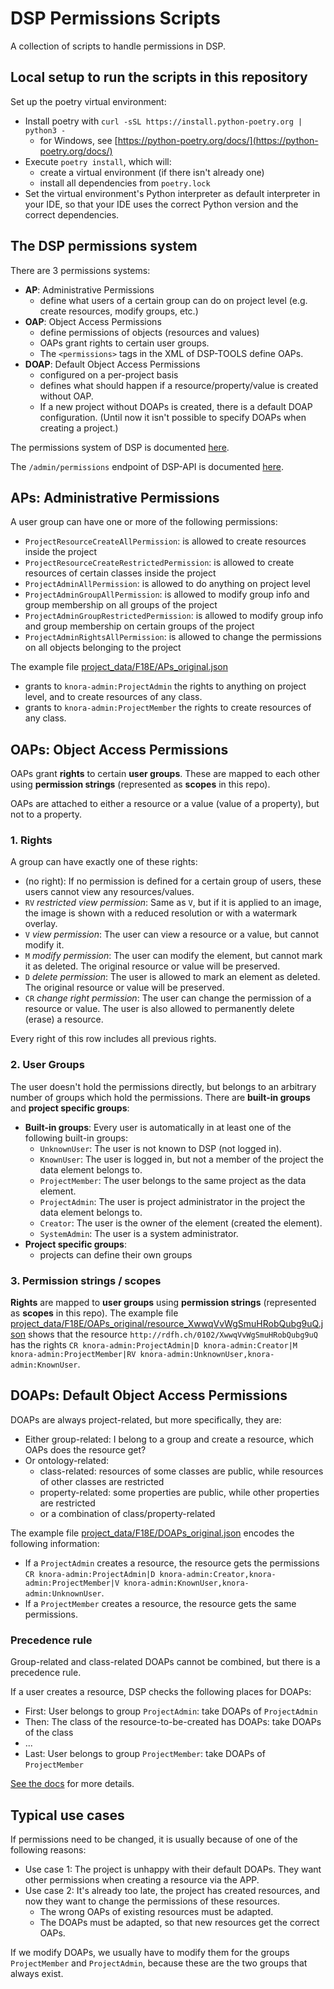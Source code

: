 # DSP Permissions Scripts

A collection of scripts to handle permissions in DSP.


## Local setup to run the scripts in this repository

Set up the poetry virtual environment:

- Install poetry with `curl -sSL https://install.python-poetry.org | python3 -`
    - for Windows, see [https://python-poetry.org/docs/](https://python-poetry.org/docs/)
- Execute `poetry install`, which will:
    - create a virtual environment (if there isn't already one)
    - install all dependencies from `poetry.lock`
- Set the virtual environment's Python interpreter as default interpreter in your IDE,
  so that your IDE uses the correct Python version and the correct dependencies.


## The DSP permissions system

There are 3 permissions systems:

- **AP**: Administrative Permissions
    - define what users of a certain group can do on project level (e.g. create resources, modify groups, etc.)
- **OAP**: Object Access Permissions
    - define permissions of objects (resources and values)
    - OAPs grant rights to certain user groups.
    - The `<permissions>` tags in the XML of DSP-TOOLS define OAPs.
- **DOAP**: Default Object Access Permissions
    - configured on a per-project basis
    - defines what should happen if a resource/property/value is created without OAP.
    - If a new project without DOAPs is created, there is a default DOAP configuration.
      (Until now it isn't possible to specify DOAPs when creating a project.)

The permissions system of DSP is documented
[here](https://docs.dasch.swiss/2023.10.01/DSP-API/05-internals/design/api-admin/administration/).

The `/admin/permissions` endpoint of DSP-API is documented
[here](https://docs.dasch.swiss/2023.10.01/DSP-API/03-endpoints/api-admin/permissions/).


## APs: Administrative Permissions

A user group can have one or more of the following permissions:

- `ProjectResourceCreateAllPermission`: is allowed to create resources inside the project
- `ProjectResourceCreateRestrictedPermission`: is allowed to create resources of certain classes inside the project
- `ProjectAdminAllPermission`: is allowed to do anything on project level
- `ProjectAdminGroupAllPermission`: is allowed to modify group info and group membership on all groups of the project
- `ProjectAdminGroupRestrictedPermission`: is allowed to modify group info and group membership on certain groups of the project
- `ProjectAdminRightsAllPermission`: is allowed to change the permissions on all objects belonging to the project

The example file [project_data/F18E/APs_original.json](project_data/F18E/APs_original.json)

- grants to `knora-admin:ProjectAdmin` the rights to anything on project level, and to create resources of any class.
- grants to `knora-admin:ProjectMember` the rights to create resources of any class.


## OAPs: Object Access Permissions

OAPs grant **rights** to certain **user groups**.
These are mapped to each other using **permission strings** (represented as **scopes** in this repo).

OAPs are attached to either a resource or a value (value of a property), but not to a property.

### 1. Rights

A group can have exactly one of these rights:

- (no right): If no permission is defined for a certain group of users, these users cannot view any resources/values.
- `RV` _restricted view permission_: Same as `V`,
  but if it is applied to an image, the image is shown with a reduced resolution or with a watermark overlay.
- `V` _view permission_: The user can view a resource or a value, but cannot modify it.
- `M` _modify permission_: The user can modify the element, but cannot mark it as deleted.
  The original resource or value will be preserved.
- `D` _delete permission_: The user is allowed to mark an element as deleted.
  The original resource or value will be preserved.
- `CR` _change right permission_: The user can change the permission of a resource or value.
  The user is also allowed to permanently delete (erase) a resource.

Every right of this row includes all previous rights.

### 2. User Groups

The user doesn't hold the permissions directly,
but belongs to an arbitrary number of groups which hold the permissions.
There are **built-in groups** and **project specific groups**:

- **Built-in groups**: Every user is automatically in at least one of the following built-in groups:
    - `UnknownUser`: The user is not known to DSP (not logged in).
    - `KnownUser`: The user is logged in, but not a member of the project the data element belongs to.
    - `ProjectMember`: The user belongs to the same project as the data element.
    - `ProjectAdmin`: The user is project administrator in the project the data element belongs to.
    - `Creator`: The user is the owner of the element (created the element).
    - `SystemAdmin`: The user is a system administrator.
- **Project specific groups**:
    - projects can define their own groups


### 3. Permission strings / scopes

**Rights** are mapped to **user groups** using **permission strings** (represented as **scopes** in this repo).
The example file
[project_data/F18E/OAPs_original/resource_XwwqVvWgSmuHRobQubg9uQ.json](project_data/F18E/OAPs_original/resource_XwwqVvWgSmuHRobQubg9uQ.json)
shows that the resource `http://rdfh.ch/0102/XwwqVvWgSmuHRobQubg9uQ` has the rights
`CR knora-admin:ProjectAdmin|D knora-admin:Creator|M knora-admin:ProjectMember|RV knora-admin:UnknownUser,knora-admin:KnownUser`.


## DOAPs: Default Object Access Permissions

DOAPs are always project-related, but more specifically, they are:

- Either group-related: I belong to a group and create a resource, which OAPs does the resource get?
- Or ontology-related:
    - class-related: resources of some classes are public, while resources of other classes are restricted
    - property-related: some properties are public, while other properties are restricted
    - or a combination of class/property-related

The example file [project_data/F18E/DOAPs_original.json](project_data/F18E/DOAPs_original.json)
encodes the following information:

- If a `ProjectAdmin` creates a resource, the resource gets the permissions `CR knora-admin:ProjectAdmin|D knora-admin:Creator,knora-admin:ProjectMember|V knora-admin:KnownUser,knora-admin:UnknownUser`.
- If a `ProjectMember` creates a resource, the resource gets the same permissions.

### Precedence rule

Group-related and class-related DOAPs cannot be combined, but there is a precedence rule.

If a user creates a resource, DSP checks the following places for DOAPs:

- First: User belongs to group `ProjectAdmin`: take DOAPs of `ProjectAdmin`
- Then: The class of the resource-to-be-created has DOAPs: take DOAPs of the class
- ...
- Last: User belongs to group `ProjectMember`: take DOAPs of `ProjectMember`

[See the docs](https://docs.dasch.swiss/2023.03.01/DSP-API/05-internals/design/api-admin/administration/#permission-precedence-rules)
for more details.


## Typical use cases

If permissions need to be changed, it is usually because of one of the following reasons:

- Use case 1: The project is unhappy with their default DOAPs.
  They want other permissions when creating a resource via the APP.
- Use case 2: It's already too late, the project has created resources,
  and now they want to change the permissions of these resources.
    - The wrong OAPs of existing resources must be adapted.
    - The DOAPs must be adapted, so that new resources get the correct OAPs.

If we modify DOAPs, we usually have to modify them for the groups `ProjectMember` and `ProjectAdmin`,
because these are the two groups that always exist.
